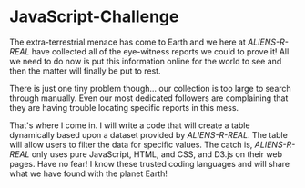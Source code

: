 # JavaScript-Challenge

The extra-terrestrial menace has come to Earth and we here at *ALIENS-R-REAL* have collected all of the eye-witness reports we could to prove it! All we need to do now is put this information online for the world to see and then the matter will finally be put to rest.

There is just one tiny problem though... our collection is too large to search through manually. Even our most dedicated followers are complaining that they are having trouble locating specific reports in this mess.

That's where I come in. I will write a code that will create a table dynamically based upon a dataset provided by *ALIENS-R-REAL*. The table will allow users to filter the data for specific values. The catch is, *ALIENS-R-REAL* only uses pure JavaScript, HTML, and CSS, and D3.js on their web pages. Have no fear! I know these trusted coding languages and will share what we have found with the planet Earth! 
